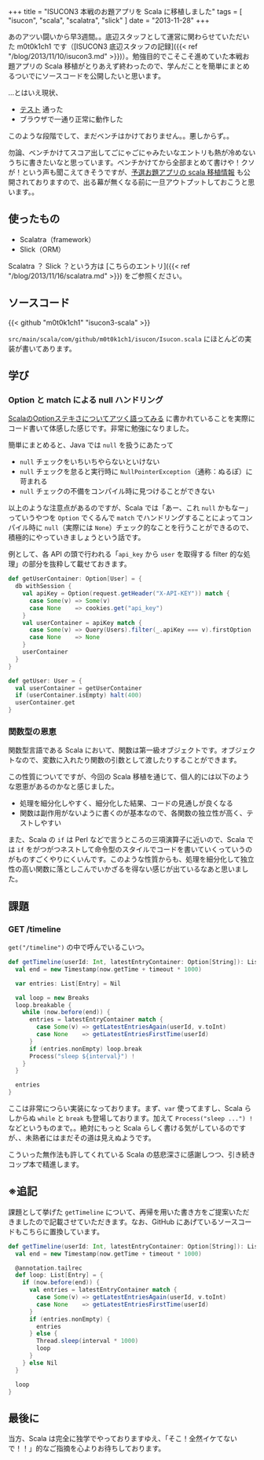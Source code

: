 +++
title = "ISUCON3 本戦のお題アプリを Scala に移植しました"
tags = [ "isucon", "scala", "scalatra", "slick" ]
date = "2013-11-28"
+++

あのアツい闘いから早3週間。。底辺スタッフとして運営に関わらせていただいた m0t0k1ch1 です（[ISUCON3 底辺スタッフの記録]({{< ref "/blog/2013/11/10/isucon3.md" >}})）。勉強目的でこそこそ進めていた本戦お題アプリの Scala 移植がとりあえず終わったので、学んだことを簡単にまとめるついでにソースコードを公開したいと思います。

<!--more-->

…とはいえ現状、

- [テスト](https://github.com/kayac/isucon3/blob/master/final/webapp/perl/t/01_webapp.t) 通った
- ブラウザで一通り正常に動作した

このような段階でして、まだベンチはかけておりません。。悪しからず。。

勿論、ベンチかけてスコア出してごにゃごにゃみたいなエントリも熱が冷めないうちに書きたいなと思っています。ベンチかけてから全部まとめて書けや！クソが！という声も聞こえてきそうですが、[予選お題アプリの scala 移植情報](https://dl.dropboxusercontent.com/u/261418/scala_at_isucon3/index.html) も公開されておりますので、出る幕が無くなる前に一旦アウトプットしておこうと思います。。

## 使ったもの

- Scalatra（framework）
- Slick（ORM）

Scalatra ？ Slick ？という方は [こちらのエントリ]({{< ref "/blog/2013/11/16/scalatra.md" >}}) をご参照ください。

## ソースコード

{{< github "m0t0k1ch1" "isucon3-scala" >}}

`src/main/scala/com/github/m0t0k1ch1/isucon/Isucon.scala` にほとんどの実装が書いてあります。

## 学び

### Option と match による null ハンドリング

[ScalaのOptionステキさについてアツく語ってみる](http://yuroyoro.hatenablog.com/entry/20100710/1278763193) に書かれていることを実際にコード書いて体感した感じです。非常に勉強になりました。

簡単にまとめると、Java では `null` を扱うにあたって

- `null` チェックをいちいちやらないといけない
- `null` チェックを怠ると実行時に `NullPointerException`（通称：ぬるぽ）に苛まれる
- `null` チェックの不備をコンパイル時に見つけることができない

以上のような注意点があるのですが、Scala では「あー、これ `null` かもなー」っていうやつを `Option` でくるんで `match` でハンドリングすることによってコンパイル時に `null`（実際には `None`）チェック的なことを行うことができるので、積極的にやっていきましょうという話です。

例として、各 API の頭で行われる「`api_key` から `user` を取得する filter 的な処理」の部分を抜粋して載せておきます。

``` scala
def getUserContainer: Option[User] = {
  db withSession {
    val apiKey = Option(request.getHeader("X-API-KEY")) match {
      case Some(v) => Some(v)
      case None    => cookies.get("api_key")
    }
    val userContainer = apiKey match {
      case Some(v) => Query(Users).filter(_.apiKey === v).firstOption
      case None    => None
    }
    userContainer
  }
}

def getUser: User = {
  val userContainer = getUserContainer
  if (userContainer.isEmpty) halt(400)
  userContainer.get
}
```

### 関数型の恩恵

関数型言語である Scala において、関数は第一級オブジェクトです。オブジェクトなので、変数に入れたり関数の引数として渡したりすることができます。

この性質についてですが、今回の Scala 移植を通じて、個人的には以下のような恩恵があるのかなと感じました。

- 処理を細分化しやすく、細分化した結果、コードの見通しが良くなる
- 関数は副作用がないように書くのが基本なので、各関数の独立性が高く、テストしやすい

また、Scala の `if` は Perl などで言うところの三項演算子に近いので、Scala では `if` をがつがつネストして命令型のスタイルでコードを書いていくっていうのがものすごくやりにくいんです。このような性質からも、処理を細分化して独立性の高い関数に落としこんでいかざるを得ない感じが出ているなあと思いました。

## 課題

### GET /timeline

`get("/timeline")` の中で呼んでいるこいつ。

``` scala
def getTimeline(userId: Int, latestEntryContainer: Option[String]): List[Entry] = {
  val end = new Timestamp(now.getTime + timeout * 1000)

  var entries: List[Entry] = Nil

  val loop = new Breaks
  loop.breakable {
    while (now.before(end)) {
      entries = latestEntryContainer match {
        case Some(v) => getLatestEntriesAgain(userId, v.toInt)
        case None    => getLatestEntriesFirstTime(userId)
      }
      if (entries.nonEmpty) loop.break
      Process("sleep ${interval}") !
    }
  }

  entries
}
```

ここは非常につらい実装になっております。まず、`var` 使ってますし、Scala らしからぬ `while` と `break` も登場しております。加えて `Process("sleep ...") !` などというものまで。。絶対にもっと Scala らしく書ける気がしているのですが、、未熟者にはまだその道は見えぬようです。

こういった無作法も許してくれている Scala の慈悲深さに感謝しつつ、引き続きコップ本で精進します。

## ※追記

課題として挙げた `getTimeline` について、再帰を用いた書き方をご提案いただきましたので記載させていただきます。なお、GitHub にあげているソースコードもこちらに置換しています。

``` scala
def getTimeline(userId: Int, latestEntryContainer: Option[String]): List[Entry] = {
  val end = new Timestamp(now.getTime + timeout * 1000)

  @annotation.tailrec
  def loop: List[Entry] = {
    if (now.before(end)) {
      val entries = latestEntryContainer match {
        case Some(v) => getLatestEntriesAgain(userId, v.toInt)
        case None    => getLatestEntriesFirstTime(userId)
      }
      if (entries.nonEmpty) {
        entries
      } else {
        Thread.sleep(interval * 1000)
        loop
      }
    } else Nil
  }

  loop
}
```

## 最後に

当方、Scala は完全に独学でやっておりますゆえ、「そこ！全然イケてないで！！」的なご指摘を心よりお待ちしております。
